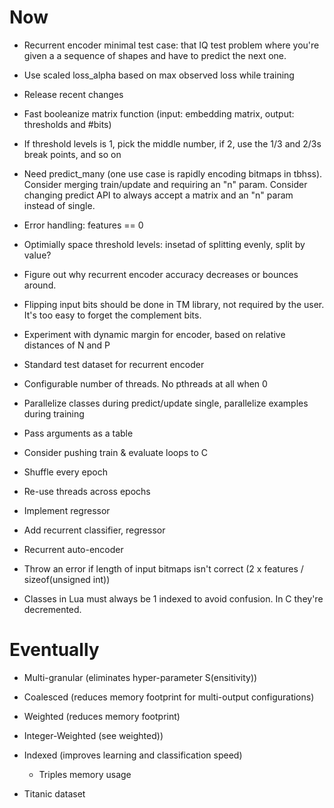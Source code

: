 # Now

- Recurrent encoder minimal test case: that IQ test problem where you're given a
  a sequence of shapes and have to predict the next one.

- Use scaled loss_alpha based on max observed loss while training
- Release recent changes
- Fast booleanize matrix function (input: embedding matrix, output: thresholds
  and #bits)
- If threshold levels is 1, pick the middle number, if 2, use the 1/3 and 2/3s
  break points, and so on
- Need predict_many (one use case is rapidly encoding bitmaps in tbhss).
  Consider merging train/update and requiring an "n" param. Consider changing
  predict API to always accept a matrix and an "n" param instead of single.
- Error handling: features == 0
- Optimially space threshold levels: insetad of splitting evenly, split by
  value?
- Figure out why recurrent encoder accuracy decreases or bounces around.

- Flipping input bits should be done in TM library, not required by the user.
  It's too easy to forget the complement bits.
- Experiment with dynamic margin for encoder, based on relative distances of N
  and P
- Standard test dataset for recurrent encoder
- Configurable number of threads. No pthreads at all when 0
- Parallelize classes during predict/update single, parallelize examples during
  training

- Pass arguments as a table
- Consider pushing train & evaluate loops to C
- Shuffle every epoch
- Re-use threads across epochs

- Implement regressor
- Add recurrent classifier, regressor
- Recurrent auto-encoder

- Throw an error if length of input bitmaps isn't correct (2 x features /
  sizeof(unsigned int))
- Classes in Lua must always be 1 indexed to avoid confusion. In C they're
  decremented.

# Eventually

- Multi-granular (eliminates hyper-parameter S(ensitivity))
- Coalesced (reduces memory footprint for multi-output configurations)
- Weighted (reduces memory footprint)
- Integer-Weighted (see weighted))
- Indexed (improves learning and classification speed)
    - Triples memory usage

- Titanic dataset
